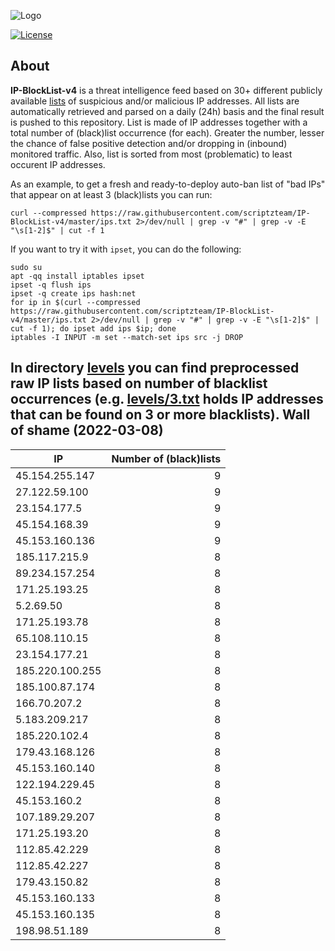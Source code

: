 ![Logo](https://i.imgur.com/PyKLAe7.png)

[![License](https://img.shields.io/badge/license-The_Unlicense-red.svg)](https://unlicense.org/)

About
----

**IP-BlockList-v4** is a threat intelligence feed based on 30+ different publicly available [lists](https://github.com/stamparm/maltrail) of suspicious and/or malicious IP addresses. All lists are automatically retrieved and parsed on a daily (24h) basis and the final result is pushed to this repository. List is made of IP addresses together with a total number of (black)list occurrence (for each). Greater the number, lesser the chance of false positive detection and/or dropping in (inbound) monitored traffic. Also, list is sorted from most (problematic) to least occurent IP addresses.

As an example, to get a fresh and ready-to-deploy auto-ban list of "bad IPs" that appear on at least 3 (black)lists you can run:

```
curl --compressed https://raw.githubusercontent.com/scriptzteam/IP-BlockList-v4/master/ips.txt 2>/dev/null | grep -v "#" | grep -v -E "\s[1-2]$" | cut -f 1
```

If you want to try it with `ipset`, you can do the following:

```
sudo su
apt -qq install iptables ipset
ipset -q flush ips
ipset -q create ips hash:net
for ip in $(curl --compressed https://raw.githubusercontent.com/scriptzteam/IP-BlockList-v4/master/ips.txt 2>/dev/null | grep -v "#" | grep -v -E "\s[1-2]$" | cut -f 1); do ipset add ips $ip; done
iptables -I INPUT -m set --match-set ips src -j DROP
```

In directory [levels](levels) you can find preprocessed raw IP lists based on number of blacklist occurrences (e.g. [levels/3.txt](levels/3.txt) holds IP addresses that can be found on 3 or more blacklists).
Wall of shame (2022-03-08)
----

|IP|Number of (black)lists|
|---|--:|
45.154.255.147|9
27.122.59.100|9
23.154.177.5|9
45.154.168.39|9
45.153.160.136|9
185.117.215.9|8
89.234.157.254|8
171.25.193.25|8
5.2.69.50|8
171.25.193.78|8
65.108.110.15|8
23.154.177.21|8
185.220.100.255|8
185.100.87.174|8
166.70.207.2|8
5.183.209.217|8
185.220.102.4|8
179.43.168.126|8
45.153.160.140|8
122.194.229.45|8
45.153.160.2|8
107.189.29.207|8
171.25.193.20|8
112.85.42.229|8
112.85.42.227|8
179.43.150.82|8
45.153.160.133|8
45.153.160.135|8
198.98.51.189|8
